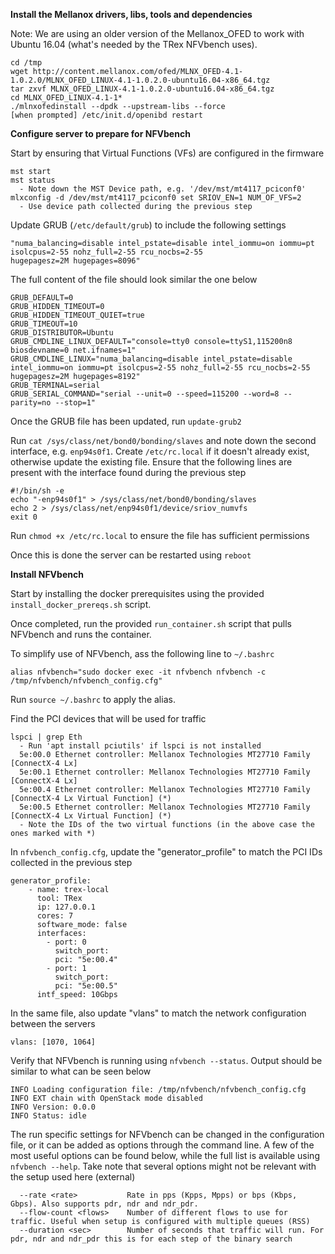 **Install the Mellanox drivers, libs, tools and dependencies**

Note: We are using an older version of the Mellanox_OFED to work with Ubuntu 16.04 (what's needed by the TRex NFVbench uses).


```
cd /tmp
wget http://content.mellanox.com/ofed/MLNX_OFED-4.1-1.0.2.0/MLNX_OFED_LINUX-4.1-1.0.2.0-ubuntu16.04-x86_64.tgz
tar zxvf MLNX_OFED_LINUX-4.1-1.0.2.0-ubuntu16.04-x86_64.tgz
cd MLNX_OFED_LINUX-4.1-1*
./mlnxofedinstall --dpdk --upstream-libs --force
[when prompted] /etc/init.d/openibd restart
```

**Configure server to prepare for NFVbench**

Start by ensuring that Virtual Functions (VFs) are configured in the firmware
```
mst start
mst status
  - Note down the MST Device path, e.g. '/dev/mst/mt4117_pciconf0'
mlxconfig -d /dev/mst/mt4117_pciconf0 set SRIOV_EN=1 NUM_OF_VFS=2
  - Use device path collected during the previous step
```

Update GRUB (`/etc/default/grub`) to include the following settings
```
"numa_balancing=disable intel_pstate=disable intel_iommu=on iommu=pt isolcpus=2-55 nohz_full=2-55 rcu_nocbs=2-55
hugepagesz=2M hugepages=8096"
```
The full content of the file should look similar the one below
```
GRUB_DEFAULT=0
GRUB_HIDDEN_TIMEOUT=0
GRUB_HIDDEN_TIMEOUT_QUIET=true
GRUB_TIMEOUT=10
GRUB_DISTRIBUTOR=Ubuntu
GRUB_CMDLINE_LINUX_DEFAULT="console=tty0 console=ttyS1,115200n8 biosdevname=0 net.ifnames=1"
GRUB_CMDLINE_LINUX="numa_balancing=disable intel_pstate=disable intel_iommu=on iommu=pt isolcpus=2-55 nohz_full=2-55 rcu_nocbs=2-55
hugepagesz=2M hugepages=8192"
GRUB_TERMINAL=serial
GRUB_SERIAL_COMMAND="serial --unit=0 --speed=115200 --word=8 --parity=no --stop=1"
```
Once the GRUB file has been updated, run `update-grub2`

Run `cat /sys/class/net/bond0/bonding/slaves` and note down the second interface, e.g. `enp94s0f1`.
Create `/etc/rc.local` if it doesn't already exist, otherwise update the existing file. Ensure that the following lines are present with the interface found during the previous step
```
#!/bin/sh -e
echo "-enp94s0f1" > /sys/class/net/bond0/bonding/slaves
echo 2 > /sys/class/net/enp94s0f1/device/sriov_numvfs
exit 0
```
Run `chmod +x /etc/rc.local` to ensure the file has sufficient permissions

Once this is done the server can be restarted using `reboot`

**Install NFVbench**

Start by installing the docker prerequisites using the provided `install_docker_prereqs.sh` script.

Once completed, run the provided `run_container.sh` script that pulls NFVbench and runs the container.

To simplify use of NFVbench, ass the following line to `~/.bashrc`
```
alias nfvbench="sudo docker exec -it nfvbench nfvbench -c /tmp/nfvbench/nfvbench_config.cfg"
```
Run `source ~/.bashrc` to apply the alias.

Find the PCI devices that will be used for traffic
```
lspci | grep Eth
  - Run 'apt install pciutils' if lspci is not installed
  5e:00.0 Ethernet controller: Mellanox Technologies MT27710 Family [ConnectX-4 Lx]
  5e:00.1 Ethernet controller: Mellanox Technologies MT27710 Family [ConnectX-4 Lx]
  5e:00.4 Ethernet controller: Mellanox Technologies MT27710 Family [ConnectX-4 Lx Virtual Function] (*)
  5e:00.5 Ethernet controller: Mellanox Technologies MT27710 Family [ConnectX-4 Lx Virtual Function] (*)
  - Note the IDs of the two virtual functions (in the above case the ones marked with *)
```

In `nfvbench_config.cfg`, update the "generator_profile" to match the PCI IDs collected in the previous step
```
generator_profile:
    - name: trex-local
      tool: TRex
      ip: 127.0.0.1
      cores: 7
      software_mode: false
      interfaces:
        - port: 0
          switch_port:
          pci: "5e:00.4"
        - port: 1
          switch_port:
          pci: "5e:00.5"
      intf_speed: 10Gbps
```
In the same file, also update "vlans" to match the network configuration between the servers
```
vlans: [1070, 1064]
```

Verify that NFVbench is running using `nfvbench --status`. Output should be similar to what can be seen below
```
INFO Loading configuration file: /tmp/nfvbench/nfvbench_config.cfg
INFO EXT chain with OpenStack mode disabled
INFO Version: 0.0.0
INFO Status: idle
```

The run specific settings for NFVbench can be changed in the configuration file, or it can be added as options through the command line.
A few of the most useful options can be found below, while the full list is available using `nfvbench --help`. Take note that several options might not be relevant with the setup used here (external)
```
  --rate <rate>           Rate in pps (Kpps, Mpps) or bps (Kbps, Gbps). Also supports pdr, ndr and ndr_pdr.
  --flow-count <flows>    Number of different flows to use for traffic. Useful when setup is configured with multiple queues (RSS)
  --duration <sec>        Number of seconds that traffic will run. For pdr, ndr and ndr_pdr this is for each step of the binary search
```

